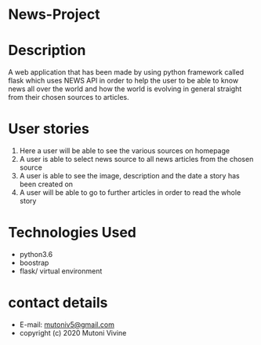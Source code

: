 # News-Project

# Description
A web application that has been made by using python framework called flask
which uses NEWS API in order to help the user to be able to know news all over
the world and how the world is evolving in general straight from their chosen sources
to articles.

# User stories 

1. Here a user will be able to see the various sources on homepage
2. A user is able to select news source to all news articles from the chosen source
3. A user is able to see the image, description and the date a story has been created on 
4. A user will be able to go to further articles in order to read the whole story

# Technologies Used 
- python3.6
- boostrap
- flask/ virtual environment 

# contact details 

- E-mail: mutoniv5@gmail.com
- copyright (c) 2020 Mutoni Vivine
